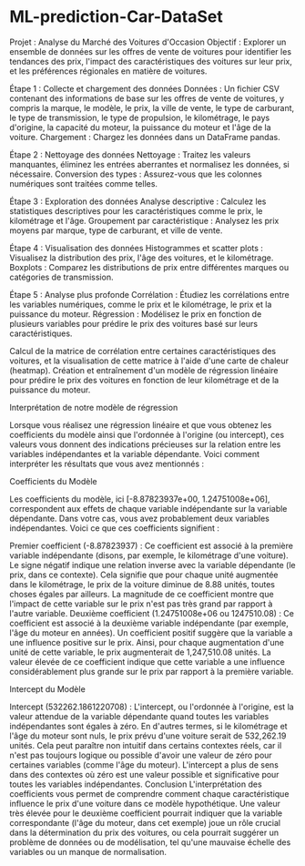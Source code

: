 # ML-prediction-Car-DataSet


Projet : Analyse du Marché des Voitures d'Occasion
Objectif : Explorer un ensemble de données sur les offres de vente de voitures pour identifier les tendances des prix, l'impact des caractéristiques des voitures sur leur prix, et les préférences régionales en matière de voitures.

Étape 1 : Collecte et chargement des données
Données : Un fichier CSV contenant des informations de base sur les offres de vente de voitures, y compris la marque, le modèle, le prix, la ville de vente, le type de carburant, le type de transmission, le type de propulsion, le kilométrage, le pays d'origine, la capacité du moteur, la puissance du moteur et l'âge de la voiture.
Chargement : Chargez les données dans un DataFrame pandas.


Étape 2 : Nettoyage des données
Nettoyage : Traitez les valeurs manquantes, éliminez les entrées aberrantes et normalisez les données, si nécessaire.
Conversion des types : Assurez-vous que les colonnes numériques sont traitées comme telles.


Étape 3 : Exploration des données
Analyse descriptive : Calculez les statistiques descriptives pour les caractéristiques comme le prix, le kilométrage et l'âge.
Groupement par caractéristique : Analysez les prix moyens par marque, type de carburant, et ville de vente.

Étape 4 : Visualisation des données
Histogrammes et scatter plots : Visualisez la distribution des prix, l'âge des voitures, et le kilométrage.
Boxplots : Comparez les distributions de prix entre différentes marques ou catégories de transmission.

Étape 5 : Analyse plus profonde
Corrélation : Étudiez les corrélations entre les variables numériques, comme le prix et le kilométrage, le prix et la puissance du moteur.
Régression : Modélisez le prix en fonction de plusieurs variables pour prédire le prix des voitures basé sur leurs caractéristiques.

Calcul de la matrice de corrélation entre certaines caractéristiques des voitures, et la visualisation de cette matrice à l'aide d'une carte de chaleur (heatmap).
Création et entraînement d'un modèle de régression linéaire pour prédire le prix des voitures en fonction de leur kilométrage et de la puissance du moteur.


Interprétation de notre modèle de régression 


Lorsque vous réalisez une régression linéaire et que vous obtenez les coefficients du modèle ainsi que l'ordonnée à l'origine (ou intercept), ces valeurs vous donnent des indications précieuses sur la relation entre les variables indépendantes et la variable dépendante. Voici comment interpréter les résultats que vous avez mentionnés :

Coefficients du Modèle

Les coefficients du modèle, ici [-8.87823937e+00, 1.24751008e+06], correspondent aux effets de chaque variable indépendante sur la variable dépendante. Dans votre cas, vous avez probablement deux variables indépendantes. Voici ce que ces coefficients signifient :

Premier coefficient (-8.87823937) : Ce coefficient est associé à la première variable indépendante (disons, par exemple, le kilométrage d'une voiture). Le signe négatif indique une relation inverse avec la variable dépendante (le prix, dans ce contexte). Cela signifie que pour chaque unité augmentée dans le kilométrage, le prix de la voiture diminue de 8.88 unités, toutes choses égales par ailleurs. La magnitude de ce coefficient montre que l'impact de cette variable sur le prix n'est pas très grand par rapport à l'autre variable.
Deuxième coefficient (1.24751008e+06 ou 1247510.08) : Ce coefficient est associé à la deuxième variable indépendante (par exemple, l'âge du moteur en années). Un coefficient positif suggère que la variable a une influence positive sur le prix. Ainsi, pour chaque augmentation d'une unité de cette variable, le prix augmenterait de 1,247,510.08 unités. La valeur élevée de ce coefficient indique que cette variable a une influence considérablement plus grande sur le prix par rapport à la première variable.

Intercept du Modèle

Intercept (532262.1861220708) : L'intercept, ou l'ordonnée à l'origine, est la valeur attendue de la variable dépendante quand toutes les variables indépendantes sont égales à zéro. En d'autres termes, si le kilométrage et l'âge du moteur sont nuls, le prix prévu d'une voiture serait de 532,262.19 unités. Cela peut paraître non intuitif dans certains contextes réels, car il n'est pas toujours logique ou possible d'avoir une valeur de zéro pour certaines variables (comme l'âge du moteur). L'intercept a plus de sens dans des contextes où zéro est une valeur possible et significative pour toutes les variables indépendantes.
Conclusion
L'interprétation des coefficients vous permet de comprendre comment chaque caractéristique influence le prix d'une voiture dans ce modèle hypothétique. Une valeur très élevée pour le deuxième coefficient pourrait indiquer que la variable correspondante (l'âge du moteur, dans cet exemple) joue un rôle crucial dans la détermination du prix des voitures, ou cela pourrait suggérer un problème de données ou de modélisation, tel qu'une mauvaise échelle des variables ou un manque de normalisation.
